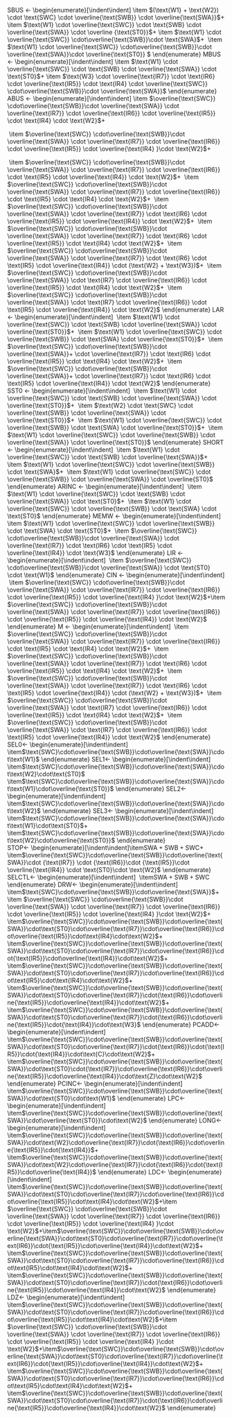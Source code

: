 SBUS $\leftarrow$
\begin{enumerate}[\indent\indent]
	\item $(\text{W1} + \text{W2}) \cdot \text{SWC} \cdot \overline{\text{SWB}} \cdot \overline{\text{SWA}}$+
	\item $\text{W1} \cdot \overline{\text{SWC}} \cdot \text{SWB} \cdot \overline{\text{SWA}} \cdot \overline {\text{ST0}}$+
	\item $\text{W1} \cdot \overline{\text{SWC}} \cdot\overline{\text{SWB}}\cdot  \text{SWA}$+
​	\item $\text{W1} \cdot \overline{\text{SWC}} \cdot\overline{\text{SWB}}\cdot \overline{\text{SWA}}\cdot \overline{\text{ST0}} $
\end{enumerate}
MBUS $\leftarrow$
\begin{enumerate}[\indent\indent]
	\item $\text{W1} \cdot \overline{\text{SWC}} \cdot \text{SWB} \cdot \overline{\text{SWA}} \cdot \text{ST0}$+
	\item $\text{W3} \cdot \overline{\text{IR7}} \cdot \text{IR6} \cdot \overline{\text{IR5}} \cdot \text{IR4} \cdot \overline{\text{SWC}} \cdot\overline{\text{SWB}}\cdot \overline{\text{SWA}}$
\end{enumerate}
ABUS $\leftarrow$
\begin{enumerate}[\indent\indent]
	\item $\overline{\text{SWC}} \cdot\overline{\text{SWB}}\cdot \overline{\text{SWA}} \cdot \overline{\text{IR7}} \cdot \overline{\text{IR6}} \cdot \overline{\text{IR5}} \cdot \text{IR4} \cdot \text{W2}$+

​	\item $\overline{\text{SWC}} \cdot\overline{\text{SWB}}\cdot \overline{\text{SWA}} \cdot \overline{\text{IR7}} \cdot \overline{\text{IR6}} \cdot \overline{\text{IR5}} \cdot \overline{\text{IR4} }\cdot \text{W2}$+

​	\item $\overline{\text{SWC}} \cdot\overline{\text{SWB}}\cdot \overline{\text{SWA}} \cdot \overline{\text{IR7}} \cdot \overline{\text{IR6}} \cdot \text{IR5} \cdot \overline{\text{IR4}} \cdot \text{W2}$+
​	\item $\overline{\text{SWC}} \cdot\overline{\text{SWB}}\cdot \overline{\text{SWA}} \cdot \overline{\text{IR7}} \cdot \overline{\text{IR6}} \cdot \text{IR5} \cdot \text{IR4} \cdot \text{W2}$+
​	\item $\overline{\text{SWC}} \cdot\overline{\text{SWB}}\cdot \overline{\text{SWA}} \cdot \overline{\text{IR7}} \cdot \text{IR6} \cdot \overline{\text{IR5}} \cdot \overline{\text{IR4}} \cdot \text{W2}$+
​	\item $\overline{\text{SWC}} \cdot\overline{\text{SWB}}\cdot \overline{\text{SWA}} \cdot \overline{\text{IR7}} \cdot \text{IR6} \cdot \overline{\text{IR5}} \cdot \text{IR4} \cdot \text{W2}$+
​	\item $\overline{\text{SWC}} \cdot\overline{\text{SWB}}\cdot \overline{\text{SWA}} \cdot \overline{\text{IR7}} \cdot \text{IR6} \cdot \text{IR5} \cdot \overline{\text{IR4}} \cdot (\text{W2} + \text{W3})$+
​	\item $\overline{\text{SWC}} \cdot\overline{\text{SWB}}\cdot \overline{\text{SWA}} \cdot \text{IR7} \cdot \overline{\text{IR6}} \cdot \overline{\text{IR5}} \cdot \text{IR4} \cdot \text{W2}$+
​	\item $\overline{\text{SWC}} \cdot\overline{\text{SWB}}\cdot \overline{\text{SWA}} \cdot \text{IR7} \cdot \overline{\text{IR6}} \cdot \text{IR5} \cdot \overline{\text{IR4}} \cdot \text{W2}$
\end{enumerate}
LAR $\leftarrow$
\begin{enumerate}[\indent\indent]
​	\item $\text{W1} \cdot \overline{\text{SWC}} \cdot \text{SWB} \cdot \overline{\text{SWA}} \cdot \overline{\text{ST0}}$+
​	\item $\text{W1} \cdot \overline{\text{SWC}} \cdot \overline{\text{SWB}} \cdot \text{SWA} \cdot \overline{\text{ST0}}$+
​	\item $\overline{\text{SWC}} \cdot\overline{\text{SWB}}\cdot \overline{\text{SWA}}+ \cdot \overline{\text{IR7}} \cdot \text{IR6} \cdot \overline{\text{IR5}} \cdot \text{IR4} \cdot \text{W2}$+
​	\item $\overline{\text{SWC}} \cdot\overline{\text{SWB}}\cdot \overline{\text{SWA}}+ \cdot \overline{\text{IR7}} \cdot \text{IR6} \cdot \text{IR5} \cdot \overline{\text{IR4}} \cdot \text{W2}$
\end{enumerate}
SST0 $\leftarrow$
\begin{enumerate}[\indent\indent]
​	\item $\text{W1} \cdot \overline{\text{SWC}} \cdot \text{SWB} \cdot \overline{\text{SWA}} \cdot \overline{\text{ST0}}$+
​	\item $\text{W2} \cdot \text{SWC} \cdot \overline{\text{SWB}} \cdot \overline{\text{SWA}} \cdot \overline{\text{ST0}}$+
​	\item $\text{W1} \cdot \overline{\text{SWC}} \cdot \overline{\text{SWB}} \cdot \text{SWA} \cdot \overline{\text{ST0}}$+
​	\item $\text{W1} \cdot \overline{\text{SWC}} \cdot \overline{\text{SWB}} \cdot \overline{\text{SWA}} \cdot \overline{\text{ST0}}$
\end{enumerate}
SHORT $\leftarrow$
\begin{enumerate}[\indent\indent]
​	\item $\text{W1} \cdot \overline{\text{SWC}} \cdot \text{SWB} \cdot \overline{\text{SWA}}$+
​	\item $\text{W1} \cdot \overline{\text{SWC}} \cdot \overline{\text{SWB}} \cdot \text{SWA}$+
​	\item $\text{W1} \cdot \overline{\text{SWC}} \cdot \overline{\text{SWB}} \cdot \overline{\text{SWA}} \cdot \overline{ST0}$
\end{enumerate}
ARINC $\leftarrow$
\begin{enumerate}[\indent\indent]
​	\item $\text{W1} \cdot \overline{\text{SWC}} \cdot \text{SWB} \cdot \overline{\text{SWA}} \cdot \text{ST0}$+
​	\item $\text{W1} \cdot \overline{\text{SWC}} \cdot \overline{\text{SWB}} \cdot \text{SWA} \cdot \text{ST0}$
\end{enumerate}
MEMW $\leftarrow$
\begin{enumerate}[\indent\indent]
​	\item $\text{W1} \cdot \overline{\text{SWC}} \cdot \overline{\text{SWB}} \cdot \text{SWA} \cdot \text{ST0}$+
​	\item $\overline{\text{SWC}} \cdot\overline{\text{SWB}}\cdot \overline{\text{SWA}} \cdot \overline{\text{IR7}} \cdot \text{IR6} \cdot \text{IR5} \cdot \overline{\text{IR4}} \cdot \text{W3}$
\end{enumerate}
LIR $\leftarrow$
\begin{enumerate}[\indent\indent]
​	\item $\overline{\text{SWC}} \cdot\overline{\text{SWB}}\cdot \overline{\text{SWA}} \cdot \text{ST0} \cdot \text{W1}$
\end{enumerate}
CIN $\leftarrow$
\begin{enumerate}[\indent\indent]
​	\item $\overline{\text{SWC}} \cdot\overline{\text{SWB}}\cdot \overline{\text{SWA}} \cdot \overline{\text{IR7}} \cdot \overline{\text{IR6}} \cdot \overline{\text{IR5}} \cdot \overline{\text{IR4} }\cdot \text{W2}$+\item $\overline{\text{SWC}} \cdot\overline{\text{SWB}}\cdot \overline{\text{SWA}} \cdot \overline{\text{IR7}} \cdot \overline{\text{IR6}} \cdot \overline{\text{IR5}} \cdot \overline{\text{IR4}} \cdot \text{W2}$
\end{enumerate}
M $\leftarrow$
\begin{enumerate}[\indent\indent]
​	\item $\overline{\text{SWC}} \cdot\overline{\text{SWB}}\cdot \overline{\text{SWA}} \cdot \overline{\text{IR7}} \cdot \overline{\text{IR6}} \cdot \text{IR5} \cdot \text{IR4} \cdot \text{W2}$+
​	\item $\overline{\text{SWC}} \cdot\overline{\text{SWB}}\cdot \overline{\text{SWA}} \cdot \overline{\text{IR7}} \cdot \text{IR6} \cdot \overline{\text{IR5}} \cdot \text{IR4} \cdot \text{W2}$+
​	\item $\overline{\text{SWC}} \cdot\overline{\text{SWB}}\cdot \overline{\text{SWA}} \cdot \overline{\text{IR7}} \cdot \text{IR6} \cdot \text{IR5} \cdot \overline{\text{IR4}} \cdot (\text{W2} + \text{W3})$+
​	\item $\overline{\text{SWC}} \cdot\overline{\text{SWB}}\cdot \overline{\text{SWA}} \cdot \text{IR7} \cdot \overline{\text{IR6}} \cdot \overline{\text{IR5}} \cdot \text{IR4} \cdot \text{W2}$+
​	\item $\overline{\text{SWC}} \cdot\overline{\text{SWB}}\cdot \overline{\text{SWA}} \cdot \text{IR7} \cdot \overline{\text{IR6}} \cdot \text{IR5} \cdot \overline{\text{IR4}} \cdot \text{W2}$
\end{enumerate}
SEL0$\leftarrow$
\begin{enumerate}[\indent\indent]
​	\item$\text{SWC}\cdot\overline{\text{SWB}}\cdot\overline{\text{SWA}}\cdot\text{W1}$
\end{enumerate}
SEL1$\leftarrow$
\begin{enumerate}[\indent\indent]
​	\item$\text{SWC}\cdot\overline{\text{SWB}}\cdot\overline{\text{SWA}}\cdot\text{W2}\cdot\text{ST0}$
​	\item$\text{SWC}\cdot\overline{\text{SWB}}\cdot\overline{\text{SWA}}\cdot\text{W1}\cdot\overline{\text{ST0}}$
\end{enumerate}
SEL2$\leftarrow$
\begin{enumerate}[\indent\indent]
​	\item$\text{SWC}\cdot\overline{\text{SWB}}\cdot\overline{\text{SWA}}\cdot\text{W2}$
\end{enumerate}
SEL3$\leftarrow$
\begin{enumerate}[\indent\indent]
​	\item$\text{SWC}\cdot\overline{\text{SWB}}\cdot\overline{\text{SWA}}\cdot\text{W1}\cdot\text{ST0}$+
​	\item$\text{SWC}\cdot\overline{\text{SWB}}\cdot\overline{\text{SWA}}\cdot\text{W2}\cdot\overline{\text{ST0}}$
\end{enumerate}		
STOP$\leftarrow$
\begin{enumerate}[\indent\indent]
​	\item$\text{SWA}+\text{SWB}+\text{SWC}$+
​	\item$\overline{\text{SWC}}\cdot\overline{\text{SWB}}\cdot\overline{\text{SWA}}\cdot {\text{IR7}} \cdot {\text{IR6}}\cdot {\text{IR5}}\cdot \overline{\text{IR4}} \cdot \text{ST0}\cdot \text{W2}$
\end{enumerate}
SELCTL$\leftarrow$
\begin{enumerate}[\indent\indent]
​	\item$\text{SWA}+\text{SWB}+\text{SWC}$
\end{enumerate}
DRW$\leftarrow$
\begin{enumerate}[\indent\indent]
​	\item$\text{SWC}\cdot\overline{\text{SWB}}\cdot\overline{\text{SWA}}$+
​\item $\overline{\text{SWC}} \cdot\overline{\text{SWB}}\cdot \overline{\text{SWA}} \cdot \overline{\text{IR7}} \cdot \overline{\text{IR6}} \cdot \overline{\text{IR5}} \cdot \overline{\text{IR4} }\cdot \text{W2}$+	
\item$\overline{\text{SWC}}\cdot\overline{\text{SWB}}\cdot\overline{\text{SWA}}\cdot\text{ST0}\cdot\overline{\text{IR7}}\cdot\overline{\text{IR6}}\cdot\overline{\text{IR5}}\cdot\text{IR4}\cdot\text{W2}$+
​	\item$\overline{\text{SWC}}\cdot\overline{\text{SWB}}\cdot\overline{\text{SWA}}\cdot\text{ST0}\cdot\overline{\text{IR7}}\cdot\overline{\text{IR6}}\cdot{\text{IR5}}\cdot\overline{\text{IR4}}\cdot\text{W2}$+
​	\item$\overline{\text{SWC}}\cdot\overline{\text{SWB}}\cdot\overline{\text{SWA}}\cdot\text{ST0}\cdot\overline{\text{IR7}}\cdot\overline{\text{IR6}}\cdot\text{IR5}\cdot\text{IR4}\cdot\text{W2}$+
​	\item$\overline{\text{SWC}}\cdot\overline{\text{SWB}}\cdot\overline{\text{SWA}}\cdot\text{ST0}\cdot\overline{\text{IR7}}\cdot{\text{IR6}}\cdot\overline{\text{IR5}}\cdot\overline{\text{IR4}}\cdot\text{W2}$+
​	\item$\overline{\text{SWC}}\cdot\overline{\text{SWB}}\cdot\overline{\text{SWA}}\cdot\text{ST0}\cdot\overline{\text{IR7}}\cdot{\text{IR6}}\cdot\overline{\text{IR5}}\cdot{\text{IR4}}\cdot\text{W3}$
\end{enumerate}
PCADD$\leftarrow$
\begin{enumerate}[\indent\indent]
​	\item$\overline{\text{SWC}}\cdot\overline{\text{SWB}}\cdot\overline{\text{SWA}}\cdot\text{ST0}\cdot\overline{\text{IR7}}\cdot{\text{IR6}}\cdot{\text{IR5}}\cdot{\text{IR4}}\cdot\text{C}\cdot\text{W2}$+
​	\item$\overline{\text{SWC}}\cdot\overline{\text{SWB}}\cdot\overline{\text{SWA}}\cdot\text{ST0}\cdot{\text{IR7}}\cdot\overline{\text{IR6}}\cdot\overline{\text{IR5}}\cdot\overline{\text{IR4}}\cdot\text{Z}\cdot\text{W2}$
\end{enumerate}
PCINC$\leftarrow$
\begin{enumerate}[\indent\indent]
​	\item$\overline{\text{SWC}}\cdot\overline{\text{SWB}}\cdot\overline{\text{SWA}}\cdot\text{ST0}\cdot\text{W1}$
\end{enumerate}
LPC$\leftarrow$
\begin{enumerate}[\indent\indent]
​	\item$\overline{\text{SWC}}\cdot\overline{\text{SWB}}\cdot\overline{\text{SWA}}\cdot\overline{\text{ST0}}\cdot\text{W2}$
\end{enumerate}
LONG$\leftarrow$
\begin{enumerate}[\indent\indent]
​	\item$\overline{\text{SWC}}\cdot\overline{\text{SWB}}\cdot\overline{\text{SWA}}\cdot\text{W2}\cdot\overline{\text{IR7}}\cdot{\text{IR6}}\cdot\overline{\text{IR5}}\cdot{\text{IR4}}$+
​	\item$\overline{\text{SWC}}\cdot\overline{\text{SWB}}\cdot\overline{\text{SWA}}\cdot\text{W2}\cdot\overline{\text{IR7}}\cdot{\text{IR6}}\cdot{\text{IR5}}\cdot\overline{\text{IR4}}$
\end{enumerate}
LDC$\leftarrow$
\begin{enumerate}[\indent\indent]
​	\item$\overline{\text{SWC}}\cdot\overline{\text{SWB}}\cdot\overline{\text{SWA}}\cdot\text{ST0}\cdot\overline{\text{IR7}}\cdot\overline{\text{IR6}}\cdot\overline{\text{IR5}}\cdot\text{IR4}\cdot\text{W2}$+
​	\item $\overline{\text{SWC}} \cdot\overline{\text{SWB}}\cdot \overline{\text{SWA}} \cdot \overline{\text{IR7}} \cdot \overline{\text{IR6}} \cdot \overline{\text{IR5}} \cdot \overline{\text{IR4} }\cdot \text{W2}$+\item$\overline{\text{SWC}}\cdot\overline{\text{SWB}}\cdot\overline{\text{SWA}}\cdot\text{ST0}\cdot\overline{\text{IR7}}\cdot\overline{\text{IR6}}\cdot{\text{IR5}}\cdot\overline{\text{IR4}}\cdot\text{W2}$+
​	\item$\overline{\text{SWC}}\cdot\overline{\text{SWB}}\cdot\overline{\text{SWA}}\cdot\text{ST0}\cdot\overline{\text{IR7}}\cdot\overline{\text{IR6}}\cdot\text{IR5}\cdot\text{IR4}\cdot\text{W2}$+
​	\item$\overline{\text{SWC}}\cdot\overline{\text{SWB}}\cdot\overline{\text{SWA}}\cdot\text{ST0}\cdot\overline{\text{IR7}}\cdot{\text{IR6}}\cdot\overline{\text{IR5}}\cdot\overline{\text{IR4}}\cdot\text{W2}$
\end{enumerate}
LDZ$\leftarrow$
\begin{enumerate}[\indent\indent]
​	\item$\overline{\text{SWC}}\cdot\overline{\text{SWB}}\cdot\overline{\text{SWA}}\cdot\text{ST0}\cdot\overline{\text{IR7}}\cdot\overline{\text{IR6}}\cdot\overline{\text{IR5}}\cdot\text{IR4}\cdot\text{W2}$+
​	\item $\overline{\text{SWC}} \cdot\overline{\text{SWB}}\cdot \overline{\text{SWA}} \cdot \overline{\text{IR7}} \cdot \overline{\text{IR6}} \cdot \overline{\text{IR5}} \cdot \overline{\text{IR4} }\cdot \text{W2}$+\item$\overline{\text{SWC}}\cdot\overline{\text{SWB}}\cdot\overline{\text{SWA}}\cdot\text{ST0}\cdot\overline{\text{IR7}}\cdot\overline{\text{IR6}}\cdot{\text{IR5}}\cdot\overline{\text{IR4}}\cdot\text{W2}$+
​	\item$\overline{\text{SWC}}\cdot\overline{\text{SWB}}\cdot\overline{\text{SWA}}\cdot\text{ST0}\cdot\overline{\text{IR7}}\cdot\overline{\text{IR6}}\cdot\text{IR5}\cdot\text{IR4}\cdot\text{W2}$+
​	\item$\overline{\text{SWC}}\cdot\overline{\text{SWB}}\cdot\overline{\text{SWA}}\cdot\text{ST0}\cdot\overline{\text{IR7}}\cdot{\text{IR6}}\cdot\overline{\text{IR5}}\cdot\overline{\text{IR4}}\cdot\text{W2}$
\end{enumerate}